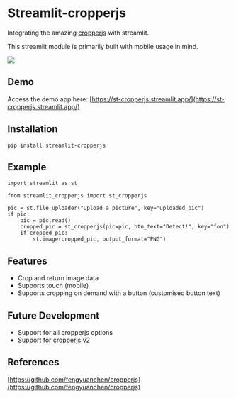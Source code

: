 # Streamlit-cropperjs

Integrating the amazing [cropperjs](https://github.com/fengyuanchen/cropperjs) with streamlit. 

This streamlit module is primarily built with mobile usage in mind.

![](https://github.com/erjieyong/streamlit-cropperjs/blob/main/streamlit-cropperjs-demo.gif)
## Demo
Access the demo app here: [https://st-cropperjs.streamlit.app/](https://st-cropperjs.streamlit.app/)

## Installation
`pip install streamlit-cropperjs`

## Example
```
import streamlit as st

from streamlit_cropperjs import st_cropperjs

pic = st.file_uploader("Upload a picture", key="uploaded_pic")
if pic:
    pic = pic.read()
    cropped_pic = st_cropperjs(pic=pic, btn_text="Detect!", key="foo")
    if cropped_pic:
        st.image(cropped_pic, output_format="PNG")
```
## Features
- Crop and return image data
- Supports touch (mobile)
- Supports cropping on demand with a button (customised button text)

## Future Development
- Support for all cropperjs options
- Support for cropperjs v2

## References
[https://github.com/fengyuanchen/cropperjs](https://github.com/fengyuanchen/cropperjs)
